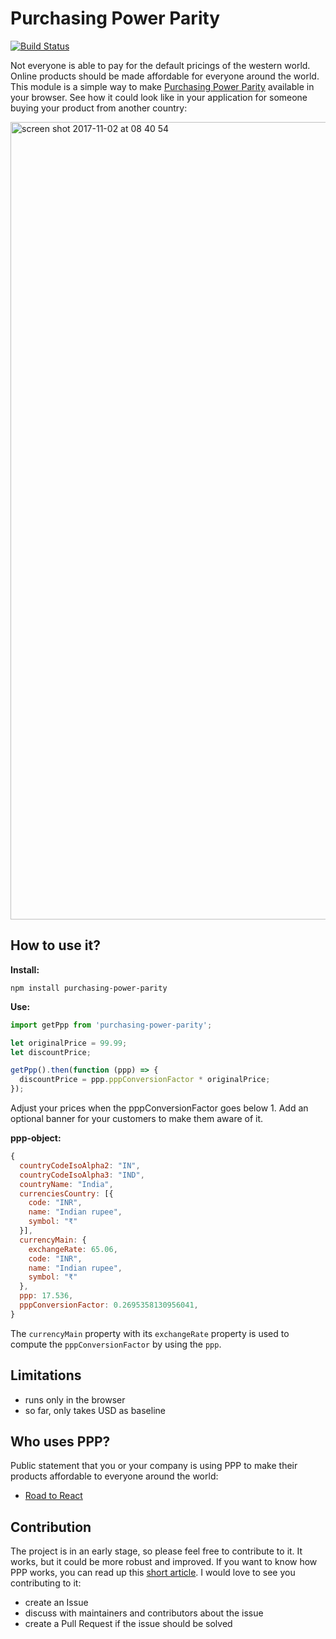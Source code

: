 # Purchasing Power Parity

[![Build Status](https://travis-ci.org/rwieruch/purchasing-power-parity.svg?branch=master)](https://travis-ci.org/rwieruch/purchasing-power-parity)

Not everyone is able to pay for the default pricings of the western world. Online products should be made affordable for everyone around the world. This module is a simple way to make [Purchasing Power Parity](https://en.wikipedia.org/wiki/Purchasing_power_parity) available in your browser. See how it could look like in your application for someone buying your product from another country:

<img width="1276" alt="screen shot 2017-11-02 at 08 40 54" src="https://user-images.githubusercontent.com/2479967/32305725-a8186744-bfa9-11e7-9d58-a074c5b34982.png">

## How to use it?

**Install:**

`npm install purchasing-power-parity`

**Use:**

```js
import getPpp from 'purchasing-power-parity';

let originalPrice = 99.99;
let discountPrice;

getPpp().then(function (ppp) => {
  discountPrice = ppp.pppConversionFactor * originalPrice;
});
```

Adjust your prices when the pppConversionFactor goes below 1. Add an optional banner for your customers to make them aware of it.

**ppp-object:**

```js
{
  countryCodeIsoAlpha2: "IN",
  countryCodeIsoAlpha3: "IND",
  countryName: "India",
  currenciesCountry: [{
    code: "INR",
    name: "Indian rupee",
    symbol: "₹"
  }],
  currencyMain: {
    exchangeRate: 65.06,
    code: "INR",
    name: "Indian rupee",
    symbol: "₹"
  },
  ppp: 17.536,
  pppConversionFactor: 0.2695358130956041,
}
```

The `currencyMain` property with its `exchangeRate` property is used to compute the `pppConversionFactor` by using the `ppp`.

## Limitations

* runs only in the browser
* so far, only takes USD as baseline

## Who uses PPP?

Public statement that you or your company is using PPP to make their products affordable to everyone around the world:

* [Road to React](https://roadtoreact.com/)

## Contribution

The project is in an early stage, so please feel free to contribute to it. It works, but it could be more robust and improved. If you want to know how PPP works, you can read up this [short article](https://www.sapling.com/6218206/calculate-purchasing-power-parity). I would love to see you contributing to it:

* create an Issue
* discuss with maintainers and contributors about the issue
* create a Pull Request if the issue should be solved
